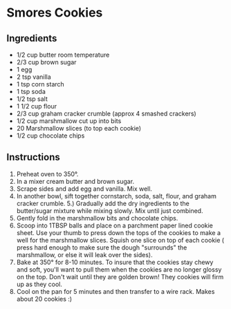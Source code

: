 # Smores Cookies

## Ingredients

- 1/2 cup butter room temperature
- 2/3 cup brown sugar
- 1 egg
- 2 tsp vanilla
- 1 tsp corn starch
- 1 tsp soda
- 1/2 tsp salt
- 1 1/2 cup flour
- 2/3 cup graham cracker crumble (approx 4 smashed crackers)
- 1/2 cup marshmallow cut up into bits
- 20 Marshmallow slices (to top each cookie)
- 1/2 cup chocolate chips

## Instructions

1. Preheat oven to 350°.
2. In a mixer cream butter and brown sugar. 
3. Scrape sides and add egg and vanilla. Mix well.
4. In another bowl, sift together cornstarch, soda, salt, flour, and graham cracker crumble. 5.) Gradually add the dry ingredients to the butter/sugar mixture while mixing slowly.
Mix until just combined.
6. Gently fold in the marshmallow bits and chocolate chips.
7. Scoop into 1TBSP balls and place on a parchment paper lined cookie sheet. Use your thumb to press down the tops of the cookies to make a well for the marshmallow slices. Squish one slice on top of each cookie ( press hard enough to make sure the dough "surrounds" the marshmallow, or else it will leak over the sides).
8. Bake at 350° for 8-10 minutes. To insure that the cookies stay chewy and soft, you'll want to pull them when the cookies are no longer glossy on the top. Don't wait until they are golden brown! They cookies will firm up as they cool. 
9. Cool on the pan for 5 minutes and then transfer to a wire rack. Makes about 20 cookies :)
